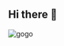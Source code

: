 ## Hi there 👋

<!--
**zankifath/ZankiFath** is a ✨ _special_ ✨ repository because its `README.md` (this file) appears on your GitHub profile.

Here are some ideas to get you started:

- 🔭 I’m currently working on ...
- 🌱 I’m currently learning ...
- 👯 I’m looking to collaborate on ...
- 🤔 I’m looking for help with ...
- 💬 Ask me about ...
- 📫 How to reach me: ...
- 😄 Pronouns: ...
- ⚡ Fun fact: ...
-->
![gogo]([https://github.com/user-attachments/assets/cbc7634b-4e35-4f1c-b3d2-0325fd17c054](https://makeagif.com/gif/asta-vs-liebe-final-battle-black-clover-ep-170-60fps-1080p-TIEGaz))
